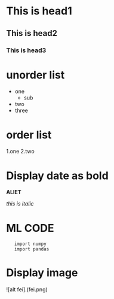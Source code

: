 # This is head1
## This is head2
### This is head3
 
# unorder list
* one
   * sub
* two
* three

# order list
1.one
2.two
 
# Display date as bold
   **ALIET**
   
   *this is italic*
   
# ML CODE
       
       import numpy
       import pandas
# Display image
![alt fei].(fei.png)
